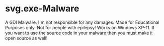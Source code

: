 # svg.exe-Malware
A GDI Malware. I'm not responsible for any damages. Made for Educational Purposes only. Not for people with epilepsy! Works on Windows XP-11. If you want to use the source code in your malware then you must make it open source as well!
